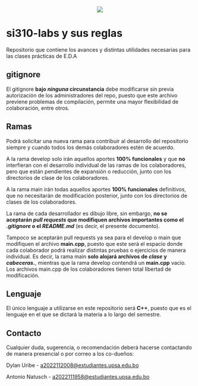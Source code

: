 
<br />
<div align ="center">
  <a href="https://virtual.upsa.edu.bo/">
    <img src ="https://virtual.upsa.edu.bo/pluginfile.php/1/theme_lambda/logo/1708129513/logo%20UPSA-universidad-03.png">
  </a>
</div>

# si310-labs y sus reglas
Repositorio que contiene los avances y distintas utilidades necesarias para las clases prácticas de E.D.A

## gitignore
El gitignore **bajo _ninguna_ circunstancia** debe modificarse sin previa autorización de los administradores del repo,
puesto que este archivo previene problemas de compilación, permite una mayor flexibilidad de colaboración,
entre otros.

## Ramas 
Podrá solicitar una nueva rama para contribuir al desarrollo del repositorio siempre
y cuando todos los demás colaboradores estén de acuerdo.

A la rama develop solo irán aquellos aportes **100% funcionales** y que **no** interfieran con el desarrollo
individual de las ramas de los colaboradores, pero que están pendientes de expansión o reducción, junto
con los directorios de clase de los colaboradores.

A la rama main irán todas aquellos aportes **100% funcionales** definitivos, que no necesitarán de 
modificación posterior, junto con los directorios de clases de los colaboradores.

La rama de cada desarrollador es dibujo libre, sin embargo, **no se aceptarán _pull requests_ que modifiquen
archivos importantes como el _.gitignore_ o el _README.md_** (es decir, el presente documento).

Tampoco se aceptarán pull requests ya sea para el develop o main que modifiquen el archivo **main.cpp**,
puesto que este será el espacio donde cada colaborador podrá realizar distintas pruebas o ejercicios
de manera individual.
Es decir, la rama main **solo alojará archivos de _clase_ y _cabeceras._**, mientras que la rama develop contendrá un **main.cpp** vacío.
Los archivos main.cpp de los colaboradores tienen total libertad de modificación.


## Lenguaje
El único lenguaje a utilizarse en este repositorio será **C++**, puesto que es el lenguaje
en el que se dictará la materia a lo largo del semestre.

## Contacto
Cualquier duda, sugerencia, o recomendación deberá hacerse contactando de manera presencial o por correo
a los co-dueños:

Dylan Uribe - a2022112008@estudiantes.upsa.edu.bo

Antonio Natusch - a2022111958@estudiantes.upsa.edu.bo
